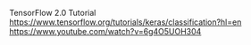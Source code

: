 TensorFlow 2.0 Tutorial
https://www.tensorflow.org/tutorials/keras/classification?hl=en
https://www.youtube.com/watch?v=6g4O5UOH304
